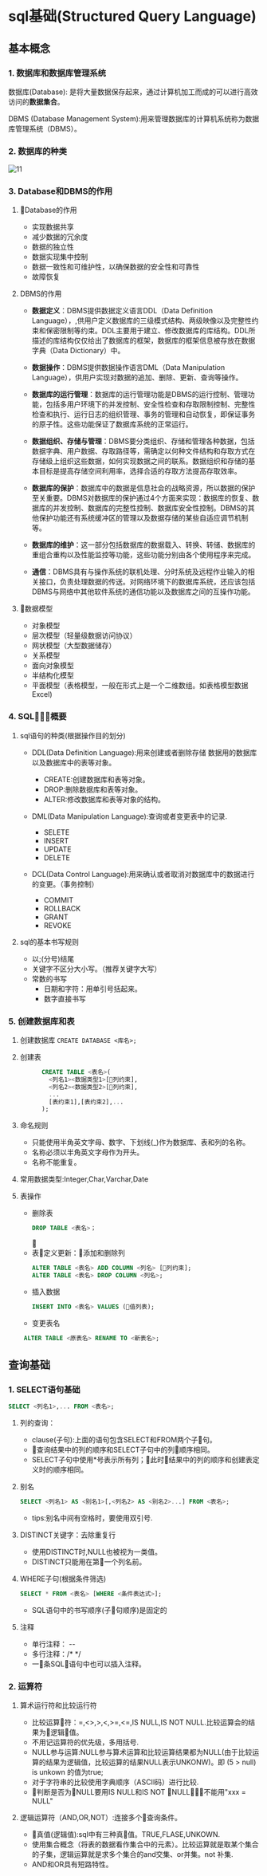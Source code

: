 # sql基础(Structured Query Language)

## 基本概念

### 1. 数据库和数据库管理系统

数据库(Database): 是将大量数据保存起来，通过计算机加工而成的可以进行高效访问的**数据集合**。

DBMS (Database Management System):用来管理数据库的计算机系统称为数据库管理系统（DBMS）。

### 2. 数据库的种类

![11](数据库的分类.png)

### 3. Database和DBMS的作用

1. Database的作用

    * 实现数据共享
    * 减少数据的冗余度
    * 数据的独立性
    * 数据实现集中控制
    * 数据一致性和可维护性，以确保数据的安全性和可靠性
    * 故障恢复

2. DBMS的作用

    * **数据定义**：DBMS提供数据定义语言DDL（Data Definition Language），,供用户定义数据库的三级模式结构、两级映像以及完整性约束和保密限制等约束。DDL主要用于建立、修改数据库的库结构。DDL所描述的库结构仅仅给出了数据库的框架，数据库的框架信息被存放在数据字典（Data Dictionary）中。

    * **数据操作**：DBMS提供数据操作语言DML（Data Manipulation Language），供用户实现对数据的追加、删除、更新、查询等操作。
    * **数据库的运行管理**：数据库的运行管理功能是DBMS的运行控制、管理功能，包括多用户环境下的并发控制、安全性检查和存取限制控制、完整性检查和执行、运行日志的组织管理、事务的管理和自动恢复，即保证事务的原子性。这些功能保证了数据库系统的正常运行。
    * **数据组织、存储与管理**：DBMS要分类组织、存储和管理各种数据，包括数据字典、用户数据、存取路径等，需确定以何种文件结构和存取方式在存储级上组织这些数据，如何实现数据之间的联系。数据组织和存储的基本目标是提高存储空间利用率，选择合适的存取方法提高存取效率。
    * **数据库的保护**：数据库中的数据是信息社会的战略资源，所以数据的保护至关重要。DBMS对数据库的保护通过4个方面来实现：数据库的恢复、数据库的并发控制、数据库的完整性控制、数据库安全性控制。DBMS的其他保护功能还有系统缓冲区的管理以及数据存储的某些自适应调节机制等。
    * **数据库的维护**：这一部分包括数据库的数据载入、转换、转储、数据库的重组合重构以及性能监控等功能，这些功能分别由各个使用程序来完成。
    * **通信**：DBMS具有与操作系统的联机处理、分时系统及远程作业输入的相关接口，负责处理数据的传送。对网络环境下的数据库系统，还应该包括DBMS与网络中其他软件系统的通信功能以及数据库之间的互操作功能。

3. 数据模型

    * 对象模型
    * 层次模型（轻量级数据访问协议）
    * 网状模型（大型数据储存）
    * 关系模型
    * 面向对象模型
    * 半结构化模型
    * 平面模型（表格模型，一般在形式上是一个二维数组。如表格模型数据Excel)

### 4. SQL概要

1. sql语句的种类(根据操作目的划分)

    * DDL(Data Definition Language):用来创建或者删除存储 数据用的数据库以及数据库中的表等对象。
      * CREATE:创建数据库和表等对象。
      * DROP:删除数据库和表等对象。
      * ALTER:修改数据库和表等对象的结构。

    * DML(Data Manipulation Language):查询或者变更表中的记录.
      * SELETE
      * INSERT
      * UPDATE
      * DELETE

    * DCL(Data Control Language):用来确认或者取消对数据库中的数据进行的变更。（事务控制）
      * COMMIT
      * ROLLBACK
      * GRANT
      * REVOKE

2. sql的基本书写规则
    * 以;(分号)结尾
    * 关键字不区分大小写。（推荐关键字大写）
    * 常数的书写
      * 日期和字符：用单引号括起来。
      * 数字直接书写

### 5. 创建数据库和表

1. 创建数据库
  `CREATE DATABASE <库名>;`

2. 创建表
    ```sql
          CREATE TABLE <表名>(
            <列名1><数据类型1>[列约束],
            <列名2><数据类型2>[列约束],
            ...
            [表约束1],[表约束2],...
          );
    ```
3. 命名规则
    * 只能使用半角英文字母、数字、下划线(_)作为数据库、表和列的名称。
    * 名称必须以半角英文字母作为开头。
    * 名称不能重复。

4. 常用数据类型:Integer,Char,Varchar,Date

5. 表操作
    * 删除表
      ```sql
      DROP TABLE <表名>；
      ```
      
    * 表定义更新：添加和删除列
      ```sql
      ALTER TABLE <表名> ADD COLUMN <列名> [列约束];
      ALTER TABLE <表名> DROP COLUMN <列名>;
      ```
    * 插入数据
      ```sql
      INSERT INTO <表名> VALUES (值列表);
      ```
    * 变更表名
     ```sql
      ALTER TABLE <原表名> RENAME TO <新表名>;
      ```

## 查询基础

### 1. SELECT语句基础

  ```sql
  SELECT <列名1>,... FROM <表名>;
  ```
1. 列的查询：
    * clause(子句):上面的语句包含SELECT和FROM两个子句。
    * 查询结果中的列的顺序和SELECT子句中的列顺序相同。
    * SELECT子句中使用*号表示所有列；此时结果中的列的顺序和创建表定义时的顺序相同。

2. 别名
    ```sql
    SELECT <列名1> AS <别名1>[,<列名2> AS <别名2>...] FROM <表名>;
    ```
    * tips:别名中间有空格时，要使用双引号.

3. DISTINCT关键字：去除重复行
    * 使用DISTINCT时,NULL也被视为一类值。
    * DISTINCT只能用在第一个列名前。

4. WHERE子句(根据条件筛选)
    ```sql
    SELECT * FROM <表名> [WHERE <条件表达式>];
    ```
    * SQL语句中的书写顺序(子句顺序)是固定的

5. 注释
    * 单行注释： --
    * 多行注释：/* */
    * 一条SQL语句中也可以插入注释。

### 2. 运算符

1. 算术运行符和比较运行符
    * 比较运算符：=,<>,>,<,>=,<=,IS NULL,IS NOT NULL.比较运算会的结果为逻辑值。
    * 不用记运算符的优先级，多用括号.
    * NULL参与运算:NULL参与算术运算和比较运算结果都为NULL(由于比较运算的结果为逻辑值，比较运算的结果NULL表示UNKONW)。即 (5 > null) is unkown 的值为true;
    * 对于字符串的比较使用字典顺序（ASCII码）进行比较.
    * 判断是否为NULL要用IS NULL和IS NOT NULL，不能用"xxx = NULL"

2. 逻辑运算符（AND,OR,NOT）:连接多个查询条件。
    * 真值(逻辑值):sql中有三种真值。TRUE,FLASE,UNKOWN.
    * 使用集合概念（将表的数据看作集合中的元素）。比较运算就是取某个集合的子集，逻辑运算就是求多个集合的and交集、or并集。not 补集.
    * AND和OR具有短路特性。
